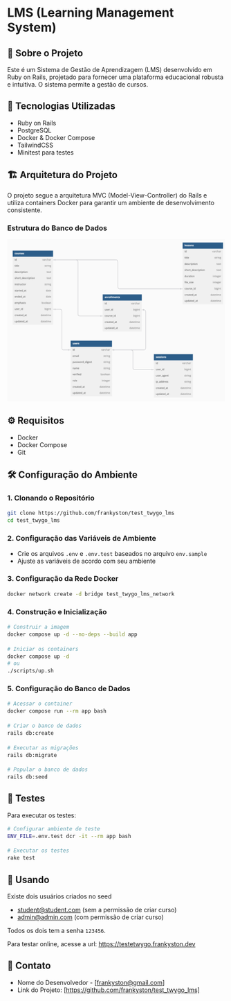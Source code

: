 # LMS (Learning Management System)

## 📝 Sobre o Projeto
Este é um Sistema de Gestão de Aprendizagem (LMS) desenvolvido em Ruby on Rails, projetado para fornecer uma plataforma educacional robusta e intuitiva. O sistema permite a gestão de cursos.

## 🚀 Tecnologias Utilizadas
- Ruby on Rails
- PostgreSQL
- Docker & Docker Compose
- TailwindCSS
- Minitest para testes

## 🏗️ Arquitetura do Projeto
O projeto segue a arquitetura MVC (Model-View-Controller) do Rails e utiliza containers Docker para garantir um ambiente de desenvolvimento consistente.

### Estrutura do Banco de Dados
![image](database.png)

## ⚙️ Requisitos
- Docker
- Docker Compose
- Git

## 🛠️ Configuração do Ambiente

### 1. Clonando o Repositório
```bash
git clone https://github.com/frankyston/test_twygo_lms
cd test_twygo_lms
```

### 2. Configuração das Variáveis de Ambiente
- Crie os arquivos `.env` e `.env.test` baseados no arquivo `env.sample`
- Ajuste as variáveis de acordo com seu ambiente

### 3. Configuração da Rede Docker
```bash
docker network create -d bridge test_twygo_lms_network
```

### 4. Construção e Inicialização
```bash
# Construir a imagem
docker compose up -d --no-deps --build app

# Iniciar os containers
docker compose up -d
# ou
./scripts/up.sh
```

### 5. Configuração do Banco de Dados
```bash
# Acessar o container
docker compose run --rm app bash

# Criar o banco de dados
rails db:create

# Executar as migrações
rails db:migrate

# Popular o banco de dados
rails db:seed
```

## 🧪 Testes
Para executar os testes:
```bash
# Configurar ambiente de teste
ENV_FILE=.env.test dcr -it --rm app bash

# Executar os testes
rake test
```

## 🚀 Usando
Existe dois usuários criados no seed
- student@student.com (sem a permissão de criar curso)
- admin@admin.com (com permissão de criar curso)

Todos os dois tem a senha `123456`.

Para testar online, acesse a url: https://testetwygo.frankyston.dev

## 📧 Contato
- Nome do Desenvolvedor - [frankyston@gmail.com]
- Link do Projeto: [https://github.com/frankyston/test_twygo_lms]
